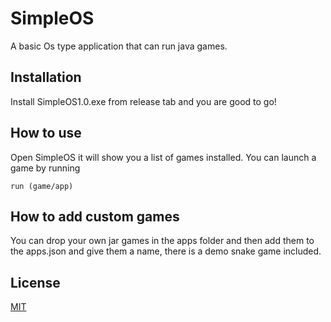 
# SimpleOS

A basic Os type application that can run java games.


## Installation




Install SimpleOS1.0.exe from release tab and you are good to go!
    
## How to use


Open SimpleOS it will show you a list of games installed. You can launch a game by running

```command
run (game/app)
```
## How to add custom games

You can drop your own jar games in the apps folder and then add them to the apps.json and give them a name, there is a demo snake game included.

## License

[MIT](https://choosealicense.com/licenses/mit/)

